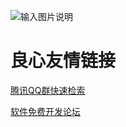 
![输入图片说明](http://git.oschina.net/uploads/images/2016/1203/162408_29a38fa5_1051519.gif "在这里输入图片标题")

 # 良心友情链接

[腾讯QQ群快速检索](http://u.720life.cn/s/8cf73f7c)

[软件免费开发论坛](http://u.720life.cn/s/bbb01dc0)
